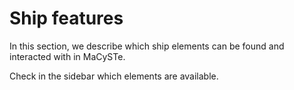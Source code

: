 # Ship features

In this section, we describe which ship elements can be found and interacted with in MaCySTe.

Check in the sidebar which elements are available.
